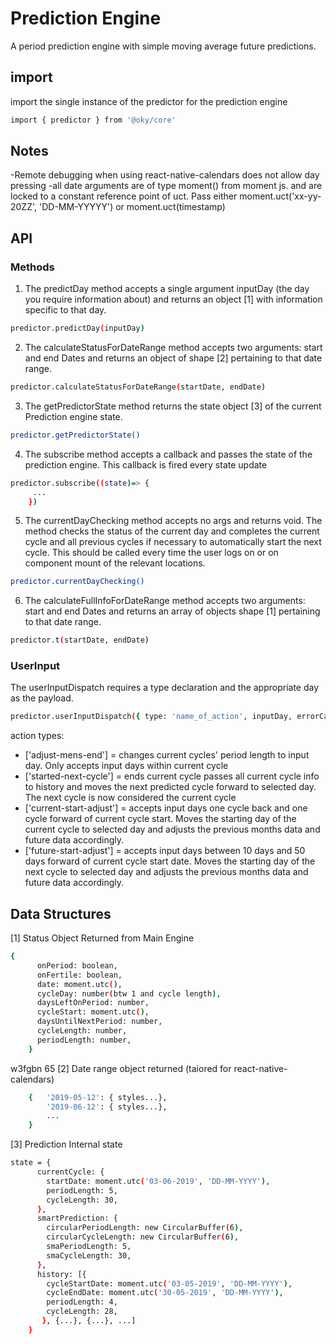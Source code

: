 # Prediction Engine

A period prediction engine with simple moving average future predictions.

## import

import the single instance of the predictor for the prediction engine

```bash
import { predictor } from '@oky/core'
```

## Notes

-Remote debugging when using react-native-calendars does not allow day pressing
-all date arguments are of type moment() from moment js. and are locked to a constant reference point of uct. Pass either moment.uct('xx-yy-20ZZ', 'DD-MM-YYYYY') or moment.uct(timestamp)

## API

### Methods

1. The predictDay method accepts a single argument inputDay (the day you require information about) and returns an object [1] with information specific to that day.

```bash
predictor.predictDay(inputDay)
```

2. The calculateStatusForDateRange method accepts two arguments: start and end Dates and returns an object of shape [2] pertaining to that date range.

```bash
predictor.calculateStatusForDateRange(startDate, endDate)
```

3. The getPredictorState method returns the state object [3] of the current Prediction engine state.

```bash
predictor.getPredictorState()
```

4. The subscribe method accepts a callback and passes the state of the prediction engine. This callback is fired every state update

```bash
predictor.subscribe((state)=> {
     ...
    })
```

5. The currentDayChecking method accepts no args and returns void. The method checks the status of the current day and completes the current cycle and all previous cycles if necessary to automatically start the next cycle. This should be called every time the user logs on or on component mount of the relevant locations.

```bash
predictor.currentDayChecking()
```

6. The calculateFullInfoForDateRange method accepts two arguments: start and end Dates and returns an array of objects shape [1] pertaining to that date range.

```bash
predictor.t(startDate, endDate)
```

### UserInput

The userInputDispatch requires a type declaration and the appropriate day as the payload.

```bash
predictor.userInputDispatch({ type: 'name_of_action', inputDay, errorCallBack?: (err)=>null })
```

action types:

- ['adjust-mens-end'] = changes current cycles' period length to input day. Only accepts input days within current cycle
- ['started-next-cycle'] = ends current cycle passes all current cycle info to history and moves the next predicted cycle forward to selected day. The next cycle is now considered the current cycle
- ['current-start-adjust'] = accepts input days one cycle back and one cycle forward of current cycle start. Moves the starting day of the current cycle to selected day and adjusts the previous months data and future data accordingly.
- ['future-start-adjust'] = accepts input days between 10 days and 50 days forward of current cycle start date. Moves the starting day of the next cycle to selected day and adjusts the previous months data and future data accordingly.

## Data Structures

[1] Status Object Returned from Main Engine

```bash
{
      onPeriod: boolean,
      onFertile: boolean,
      date: moment.utc(),
      cycleDay: number(btw 1 and cycle length),
      daysLeftOnPeriod: number,
      cycleStart: moment.utc(),
      daysUntilNextPeriod: number,
      cycleLength: number,
      periodLength: number,
    }
```
w3fgbn 65
[2] Date range object returned (taiored for react-native-calendars)

```bash
    {   '2019-05-12': { styles...},
        '2019-06-12': { styles...},
        ...
    }
```

[3] Prediction Internal state

```bash
state = {
      currentCycle: {
        startDate: moment.utc('03-06-2019', 'DD-MM-YYYY'),
        periodLength: 5,
        cycleLength: 30,
      },
      smartPrediction: {
        circularPeriodLength: new CircularBuffer(6),
        circularCycleLength: new CircularBuffer(6),
        smaPeriodLength: 5,
        smaCycleLength: 30,
      },
      history: [{
        cycleStartDate: moment.utc('03-05-2019', 'DD-MM-YYYY'),
        cycleEndDate: moment.utc('30-05-2019', 'DD-MM-YYYY'),
        periodLength: 4,
        cycleLength: 28,
       }, {...}, {...}, ...]
    }
```
